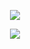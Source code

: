 <p align="center">
  <a href="https://skillicons.dev">
    <img src="https://skillicons.dev/icons?i=html,css,js,ts,go,postgres,mongo" />
  </a>
</p>
<p align="center">
  <a href="https://github-readme-stats.vercel.app">
    <img src="https://github-readme-stats.vercel.app/api/top-langs/?username=Twofold-One&langs_count=8&layout=compact&theme=swift" />
  </a>
</p>

<!---
## Main stack: ##
[![My Skills](https://skillicons.dev/icons?i=html,css,js,ts,go,postgres,mongo&theme=dark&perline=4)](https://skillicons.dev)
[![Top Langs](https://github-readme-stats.vercel.app/api/top-langs/?username=Twofold-One&langs_count=8&layout=compact&theme=swift)](https://github.com/Twofold-One?tab=repositories)
Previous page

## Hi, I’m Evan (**@Twofold-One**) ##

### Technologies I'm working with: ###

| Languages | Software platforms, runtimes | Frameworks and libraries | Databases |
|     :---:    |     :---:      |     :---:     |     :---:     |
| <img src="https://cdn.jsdelivr.net/gh/devicons/devicon/icons/html5/html5-original.svg" width="50" height="50"> <img src="https://cdn.jsdelivr.net/gh/devicons/devicon/icons/css3/css3-original.svg"  width="50" height="50"> <img src="https://cdn.jsdelivr.net/gh/devicons/devicon/icons/sass/sass-original.svg"  width="50" height="50"> <img src="https://cdn.jsdelivr.net/gh/devicons/devicon/icons/javascript/javascript-original.svg"  width="50" height="50"> <img src="https://cdn.jsdelivr.net/gh/devicons/devicon/icons/typescript/typescript-original.svg"  width="50" height="50"> <img src="https://cdn.jsdelivr.net/gh/devicons/devicon/icons/go/go-original.svg"  width="50" height="50"> <img src="https://cdn.jsdelivr.net/gh/devicons/devicon/icons/solidity/solidity-original.svg"  width="50" height="50"> | <img src="https://cdn.jsdelivr.net/gh/devicons/devicon/icons/nodejs/nodejs-original-wordmark.svg"  width="50" height="50"> <img src="https://cdn.jsdelivr.net/gh/devicons/devicon/icons/denojs/denojs-original.svg"  width="50" height="50"> | <img src="https://cdn.jsdelivr.net/gh/devicons/devicon/icons/react/react-original.svg"  width="50" height="50"> <img src="https://cdn.jsdelivr.net/gh/devicons/devicon/icons/materialui/materialui-original.svg"  width="50" height="50"> <img src="https://grammy.dev/Y.png" width="50" height="50"> <img src="https://cdn.jsdelivr.net/gh/devicons/devicon/icons/express/express-original-wordmark.svg"  width="50" height="50"> | <img src="https://cdn.jsdelivr.net/gh/devicons/devicon/icons/mongodb/mongodb-original-wordmark.svg" width="50" height="50"> <img src="https://cdn.jsdelivr.net/gh/devicons/devicon/icons/postgresql/postgresql-original-wordmark.svg" width="50" height="50"> |

[![Top Langs](https://github-readme-stats.vercel.app/api/top-langs/?username=Twofold-One&langs_count=8&layout=compact&card_width=1000&hide_title=true)](https://github.com/Twofold-One?tab=repositories)

--->
 
 
 
<!---

<details><summary><b>BOOKS</b></summary>
<p>
 
<a href="https://www.manning.com/books/grokking-algorithms">Aditya Bhargava "Grokking Algorithms"<a/>
 
<a href="https://eloquentjavascript.net/index.html">Marijn Haverbeke "Eloquent JavaScript, 3rd edition"</a>
 
</p>
</details>

Twofold-One/Twofold-One is a ✨ special ✨ repository because its `README.md` (this file) appears on your GitHub profile.
You can click the Preview link to take a look at your changes.
<h4>Programming languges:</h4>
<p>
<img src="https://cdn.jsdelivr.net/gh/devicons/devicon/icons/html5/html5-original.svg" width="50" height="50">
<img src="https://cdn.jsdelivr.net/gh/devicons/devicon/icons/css3/css3-original.svg"  width="50" height="50">
<img src="https://cdn.jsdelivr.net/gh/devicons/devicon/icons/sass/sass-original.svg"  width="50" height="50">
<img src="https://cdn.jsdelivr.net/gh/devicons/devicon/icons/javascript/javascript-original.svg"  width="50" height="50">
<img src="https://cdn.jsdelivr.net/gh/devicons/devicon/icons/typescript/typescript-original.svg"  width="50" height="50">
 </p>

<h4>Software platforms, runtimes:</h4>
<p>
<img src="https://cdn.jsdelivr.net/gh/devicons/devicon/icons/nodejs/nodejs-original-wordmark.svg"  width="50" height="50">
<img src="https://cdn.jsdelivr.net/gh/devicons/devicon/icons/denojs/denojs-original.svg"  width="50" height="50">
</p>

<h4>Frameworks and libraries:</h4>
<p>
<img src="https://cdn.jsdelivr.net/gh/devicons/devicon/icons/react/react-original.svg"  width="50" height="50">
<img src="https://cdn.jsdelivr.net/gh/devicons/devicon/icons/materialui/materialui-original.svg"  width="50" height="50">
<img src="https://grammy.dev/Y.png" width="50" height="50"> 
</p>

<h4>Databases:</h4>
<p>
<img src="https://cdn.jsdelivr.net/gh/devicons/devicon/icons/mongodb/mongodb-original-wordmark.svg" width="50" height="50">
</p>

### Books: ###

<a href="https://www.manning.com/books/grokking-algorithms">Aditya Bhargava "Grokking Algorithms"<a/>
 
<a href="https://eloquentjavascript.net/index.html">Marijn Haverbeke "Eloquent JavaScript, 3rd edition"</a>

### My recent apps: ###

 <a href="https://quotes-memorizer.herokuapp.com/swagger/index.html">Quotes Memorizer App API<a/>

 <a href="https://twofold-one.github.io/shopping-cart/">Guitar Shop<a/>

 <a href="https://twofold-one.github.io/memory-card/">Guitar shapes memory card game<a/>
 
 <a href="https://twofold-one.github.io/cv-application/">CV Creator App<a/>
 
   
### Favorite and appreciated platforms: ###

<p>
<a href="https://www.theodinproject.com/"><img src="https://www.theodinproject.com/assets/odin-logo-bd86cf893a3de1f1daceabc1377f58669776616a91ab70c601fd5c16a4686468.svg" width="50" height="50"></a>
<a href="https://fullstackopen.com/en/"><img src="https://camo.githubusercontent.com/83a58e67ad25f3427f5312dbaa814af78c6a9aae6341e84288933387c45c7a6b/68747470733a2f2f636f75727365732e68656c73696e6b692e66692f73697465732f64656661756c742f66696c65732f7374796c65732f6c617267655f776974685f6d616e75616c63726f702f7075626c69632f636f757273652d6865616465722d696d616765732f66756c6c737461636b2e706e673f69746f6b3d324639653061594c" width="50" height="50"></a>
<a href="https://exercism.org/profiles/Twofold-One"><img src="https://d24y9kuxp2d7l2.cloudfront.net/packs/media/images/icons/exercism-with-logo-black-12acde3b7d18cbeee57746528c4e85e4.svg" width="50" height="50"></a>
<a href="https://www.codewars.com/users/Twofold-One"><img src="https://www.codewars.com/packs/assets/logo.61192cf7.svg" width="50" height="50"></a>
<a href="https://leetcode.com/Twofold-One/"><img src="https://leetcode.com/_next/static/images/logo-ff2b712834cf26bf50a5de58ee27bcef.png" width="50" height="50"></a>
</p>

<p>Full-stack Web Development Padawan</p>

### Stats for my GitHub codebase: ###

--->
  
<!-- <p>I really like to write on <b>Go</b>, <b>JS/TypeScript</b> and <b>Solidity</b></p> -->
